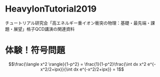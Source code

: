 # HeavyIonTutorial2019
チュートリアル研究会「高エネルギー重イオン衝突の物理：基礎・最先端・課題・展望」格子QCD講演の関連資料

# 体験！符号問題
```math
\frac{\langle x^2 \rangle}{1-p^2} = \frac{1}{1-p^2}\frac{\int dx x^2 e^{-x^2/2+ipx}}{\int dx e^{-x^2/2+ipx}} = 1
```

